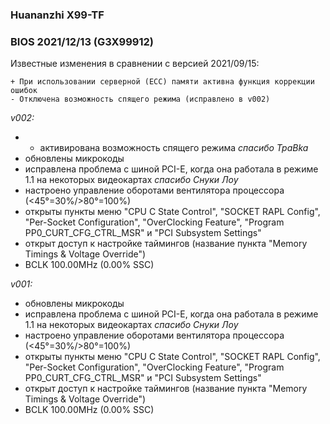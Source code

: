 ### Huananzhi X99-TF
### BIOS 2021/12/13 (G3X99912)
Известные изменения в сравнении с версией 2021/09/15:

    + При использовании серверной (ECC) памяти активна функция коррекции ошибок
	- Отключена возможность спящего режима (исправлено в v002)

*v002:*
* + активирована возможность спящего режима *спасибо TpaBka*
* обновлены микрокоды
* исправлена проблема с шиной PCI-E, когда она работала в режиме 1.1 на некоторых видеокартах *спасибо Снуки Лоу*
* настроено управление оборотами вентилятора процессора (<45°=30%/>80°=100%)
* открыты пункты меню "CPU C State Control", "SOCKET RAPL Config", "Per-Socket Configuration", "OverClocking Feature", "Program PP0_CURT_CFG_CTRL_MSR" и "PCI Subsystem Settings"
* открыт доступ к настройке таймингов (название пункта "Memory Timings & Voltage Override")
* BCLK 100.00MHz (0.00% SSC)

*v001:*
* обновлены микрокоды
* исправлена проблема с шиной PCI-E, когда она работала в режиме 1.1 на некоторых видеокартах *спасибо Снуки Лоу*
* настроено управление оборотами вентилятора процессора (<45°=30%/>80°=100%)
* открыты пункты меню "CPU C State Control", "SOCKET RAPL Config", "Per-Socket Configuration", "OverClocking Feature", "Program PP0_CURT_CFG_CTRL_MSR" и "PCI Subsystem Settings"
* открыт доступ к настройке таймингов (название пункта "Memory Timings & Voltage Override")
* BCLK 100.00MHz (0.00% SSC)
